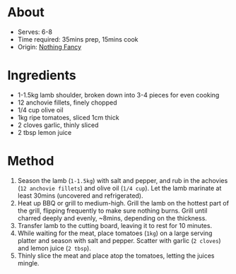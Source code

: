 # About
* Serves: 6-8
* Time required: 35mins prep, 15mins cook
* Origin: [Nothing Fancy](https://www.goodreads.com/en/book/show/46011237-nothing-fancy)

# Ingredients
* 1-1.5kg lamb shoulder, broken down into 3-4 pieces for even cooking
* 12 anchovie fillets, finely chopped
* 1/4 cup olive oil
* 1kg ripe tomatoes, sliced 1cm thick
* 2 cloves garlic, thinly sliced
* 2 tbsp lemon juice

# Method
1. Season the lamb (`1-1.5kg`) with salt and pepper, and rub in the achovies (`12 anchovie fillets`) and olive oil (`1/4 cup`). Let the lamb marinate at least 30mins (uncovered and refrigerated).
2. Heat up BBQ or grill to medium-high. Grill the lamb on the hottest part of the grill, flipping frequently to make sure nothing burns. Grill until charred deeply and evenly, ~8mins, depending on the thickness.
3. Transfer lamb to the cutting board, leaving it to rest for 10 minutes.
4. While waiting for the meat, place tomatoes (`1kg`) on a large serving platter and season with salt and pepper. Scatter with garlic (`2 cloves`) and lemon juice (`2 tbsp`).
5. Thinly slice the meat and place atop the tomatoes, letting the juices mingle.
